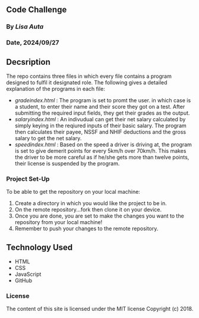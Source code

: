 ## Code Challenge

### By *Lisa Auta*

### Date, 2024/09/27

## Decsription
The repo contains three files in which every file contains a program designed to fulfil it designated role. The following gives a detailed explanation of the programs in each file:
- *gradeindex.html* : The program is set to promt the user. in which case is a student, to enter their name and their score they got on a test. After submitting the required input fields, they get their grades as the output.
- *salaryindex.html* : An indivudual can get their net salary calculated by simply keying in the reqiured inputs of their basic salary. The program then calculates their payee, NSSF and NHIF deductions and the gross salary to get the net salary.
- *speedindex.html* : Based on the speed a driver is driving at, the program is set to give demerit points for every 5km/h over 70km/h. This makes the driver to be more careful as if he/she gets more than twelve points, their license is suspended by the program.

### Project Set-Up
To be able to get the repository on your local machine:
1. Create a directory in which you would like the project to be in.
2. On the remote repository...fork then clone it on your device.
3. Once you are done, you are set to make the changes you want to the repository from your local machine!
4. Remember to push your changes to the remote repository.

## Technology Used
- HTML
- CSS
- JavaScript
- GitHub

### License
The content of this site is licensed under the MIT license
Copyright (c) 2018.

